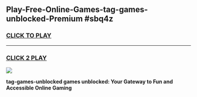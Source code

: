 
## Play-Free-Online-Games-tag-games-unblocked-Premium #sbq4z
<h3>
<a href="https://premium.freeplayer.one?title=tag-games-unblocked&ref=8M">CLICK TO PLAY</a></h3>
<hr>

<h3>
<a href="https://premium.freeplayer.one?title=tag-games-unblocked&ref=8M">CLICK 2 PLAY</a>
  
</h3>

<a href="https://premium.freeplayer.one?title=tag-games-unblocked&ref=8M"><img src="https://clearcache.store/games.png"></a>


**tag-games-unblocked games unblocked: Your Gateway to Fun and Accessible Online Gaming**
